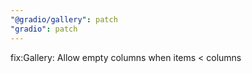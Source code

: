 ```yaml
---
"@gradio/gallery": patch
"gradio": patch
---
```


fix:Gallery: Allow empty columns when items < columns
